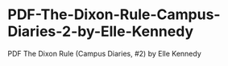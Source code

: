 # PDF-The-Dixon-Rule-Campus-Diaries-2-by-Elle-Kennedy
PDF The Dixon Rule (Campus Diaries, #2) by Elle Kennedy
